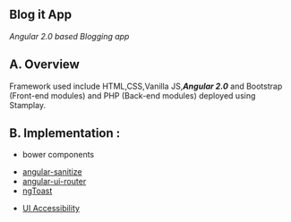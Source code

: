 ## Blog it App
*Angular 2.0 based Blogging app*

## A. Overview
Framework used include HTML,CSS,Vanilla JS,***Angular 2.0*** and Bootstrap (Front-end modules) and PHP (Back-end modules) deployed using Stamplay.

## B. Implementation : 

- bower components
 * [angular-sanitize](https://github.com/nikunjpansari/blogitapp/tree/master/bower_components/angular-sanitize)
 * [angular-ui-router](https://github.com/nikunjpansari/blogitapp/tree/master/bower_components/angular-ui-router)
 * [ngToast](https://github.com/nikunjpansari/blogitapp/tree/master/bower_components/ngToast)

- [UI Accessibility](https://github.com/nikunjpansari/blogitapp/tree/master/templates) <br/>
